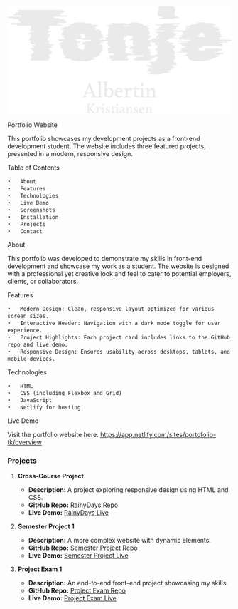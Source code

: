 
![Light Logo](assets/lightlogo.png)

Portfolio Website

This portfolio showcases my development projects as a front-end development student. The website includes three featured projects, presented in a modern, responsive design.

Table of Contents

	•	About
	•	Features
	•	Technologies
	•	Live Demo
	•	Screenshots
	•	Installation
	•	Projects
	•	Contact

About

This portfolio was developed to demonstrate my skills in front-end development and showcase my work as a student. The website is designed with a professional yet creative look and feel to cater to potential employers, clients, or collaborators.

Features

	•	Modern Design: Clean, responsive layout optimized for various screen sizes.
	•	Interactive Header: Navigation with a dark mode toggle for user experience.
	•	Project Highlights: Each project card includes links to the GitHub repo and live demo.
	•	Responsive Design: Ensures usability across desktops, tablets, and mobile devices.

Technologies

	•	HTML
	•	CSS (including Flexbox and Grid)
	•	JavaScript
	•	Netlify for hosting

Live Demo

Visit the portfolio website here:
https://app.netlify.com/sites/portofolio-tk/overview

### Projects

1. **Cross-Course Project**
   - **Description:** A project exploring responsive design using HTML and CSS.
   - **GitHub Repo:** [RainyDays Repo](https://github.com/T0nj3/RainyDays-html-css)
   - **Live Demo:** [RainyDays Live](https://rainydays-t0nj3.netlify.app/)

2. **Semester Project 1**
   - **Description:** A more complex website with dynamic elements.
   - **GitHub Repo:** [Semester Project Repo](https://github.com/T0nj3/Semester-Project)
   - **Live Demo:** [Semester Project Live](https://semesterproject-tk.netlify.app/)

3. **Project Exam 1**
   - **Description:** An end-to-end front-end project showcasing my skills.
   - **GitHub Repo:** [Project Exam Repo](https://github.com/T0nj3/project-exam-T0nj3-1)
   - **Live Demo:** [Project Exam Live](https://project-exam-t0nj3-1.netlify.app/)

